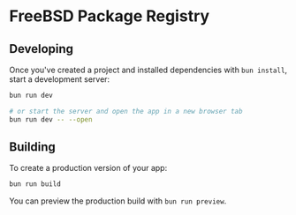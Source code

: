 # FreeBSD Package Registry

## Developing

Once you've created a project and installed dependencies with `bun install`, start a development server:

```sh
bun run dev

# or start the server and open the app in a new browser tab
bun run dev -- --open
```

## Building

To create a production version of your app:

```sh
bun run build
```

You can preview the production build with `bun run preview`.
